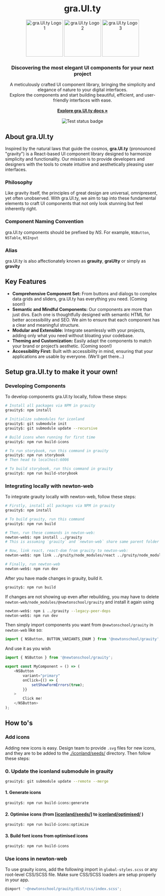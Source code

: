 <h1 align="center">gra.UI.ty</h1>

<p align="center">
  <img src="https://d3dyfaf3iutrxo.cloudfront.net/general/upload/cc6c8f01c5fa4ca481de8f9180eb937a.png" alt="gra.UI.ty Logo 1" width="120" height="120" />
  <img src="https://d3dyfaf3iutrxo.cloudfront.net/general/upload/92ae68a3bf55431d8120e92041951482.png" alt="gra.UI.ty Logo 2" width="120" height="120" />
  <img src="https://d3dyfaf3iutrxo.cloudfront.net/general/upload/c1dd6d6367b34e01a19c458e1656c3c1.png" alt="gra.UI.ty Logo 3" width="120" height="120" />
</p>

<h3 align="center">Discovering the most elegant UI components for your next project</h3>

<p align="center">
  A meticulously crafted UI component library, bringing the simplicity and elegance of nature to your digital interfaces.
  <br />
  Explore the components and start building beautiful, efficient, and user-friendly interfaces with ease.
  <br />
  <br />
  <a href="https://grauity.newtonschool.co"><strong>Explore gra.UI.ty docs »</strong></a>
  <br />
  <br />
  <img src="https://github.com/Newton-School/grauity/actions/workflows/run-tests.yml/badge.svg" alt="Test status badge" />
</p>

## About gra.UI.ty

Inspired by the natural laws that guide the cosmos, **gra.UI.ty** (pronounced "gravity") is a React-based UI component library designed to harmonize simplicity and functionality. Our mission is to provide developers and designers with the tools to create intuitive and aesthetically pleasing user interfaces.

### Philosophy

Like gravity itself, the principles of great design are universal, omnipresent, yet often unobserved. With gra.UI.ty, we aim to tap into these fundamental elements to craft UI components that not only look stunning but feel inherently right.

### Component Naming Convention

gra.UI.ty components should be prefixed by _NS_.
For example, `NSButton`, `NSTable`, `NSInput`

### Alias

gra.UI.ty is also affectionately known as **grauity**, **graUIty** or simply as **gravity**

## Key Features

-   **Comprehensive Component Set:** From buttons and dialogs to complex data grids and sliders, gra.UI.ty has everything you need. (Coming soon!)
-   **Semantic and Mindful Components:** Our components are more than just divs. Each one is thoughtfully designed with semantic HTML for better accessibility and SEO. We aim to ensure that each component has a clear and meaningful structure.
-   **Modular and Extensible:** Integrate seamlessly with your projects, adding only what you need without bloating your codebase.
-   **Theming and Customization:** Easily adapt the components to match your brand or project’s aesthetic. (Coming soon!)
-   **Accessibility First:** Built with accessibility in mind, ensuring that your applications are usable by everyone. (We'll get there...)

## Setup gra.UI.ty to make it your own!

### Developing Components

To develop components gra.UI.ty locally, follow these steps:

```bash
# Install all packages via NPM in grauity
grauity$: npm install

# Initialize submodules for iconland
grauity$: git submodule init
grauity$: git submodule update --recursive

# Build icons when running for first time
grauity$: npm run build-icons

# To run storybook, run this command in grauity
grauity$: npm run storybook
# Then head to localhost:6006

# To build storybook, run this command in grauity
grauity$: npm run build-storybook
```

### Integrating locally with newton-web

To integrate grauity locally with newton-web, follow these steps:

```bash
# Firstly, install all packages via NPM in grauity
grauity$: npm install

# To build grauity, run this command
grauity$: npm run build

# Then, run these commands in newton-web:
newton-web$: npm install ../grauity
# This is assuming `grauity` and `newton-web` share same parent folder

# Now, link react, react-dom from grauity to newton-web:
newton-web$: npm link ../gruity/node_modules/react ../gruity/node_modules/react-dom --legacy-peer-deps

# Finally, run newton-web
newton-web$: npm run dev
```

After you have made changes in grauity, build it.

```bash
grauity$: npm run build
```

If changes are not showing up even after rebuilding, you may
have to delete `newton-web/node_modules/@newtonschool/grauity`
and install it again using

```bash
newton-web$: npm i ../grauity --legacy-peer-deps
newton-web$: npm run dev
```

Then simply import components you want from `@newtonschool/grauity` in `newton-web` like so:

```js
import { NSButton, BUTTON_VARIANTS_ENUM } from '@newtonschool/grauity';
```

And use it as you wish

```js
import { NSButton } from '@newtonschool/grauity';

export const MyComponent = () => (
    <NSButton
        variant="primary"
        onClick={() => {
            setShowFormErrors(true);
        }}
    >
        Click me!
    </NSButton>
);
```

## How to's

### Add icons

Adding new icons is easy. Design team to provide `.svg` files for new icons, and they are to be added to the [./iconland/seeds/](iconland/seeds) directory. Then follow these steps:

### 0. Update the iconland submodule in grauity

```bash
grauity$: git submodule update --remote --merge
```

#### 1. Generate icons

```bash
grauity$: npm run build-icons:generate
```

#### 2. Optimise icons (from [[iconland/seeds/]](iconland/seeds/) to [iconland/optimised/](iconland/optimised/) )

```bash
grauity$: npm run build-icons:optimize
```

#### 3. Build font icons from optimised icons

```bash
grauity$: npm run build-icons
```

### Use icons in newton-web

To use grauity icons, add the following import in `global-styles.scss` or any root-level CSS/SCSS file. Make sure CSS/SCSS loaders are setup properly in your app.

```js
@import '~@newtonschool/grauity/dist/css/index.scss';
```
